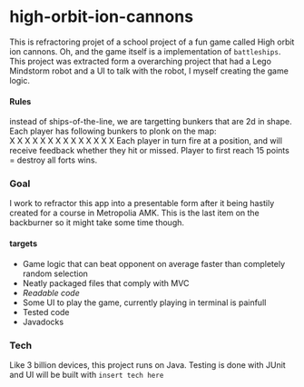 # high-orbit-ion-cannons

This is refractoring projet of a school project of a fun game called High orbit ion cannons. Oh, and the game itself is a implementation of `battleships`. This project was extracted form a overarching project that had a Lego Mindstorm robot and a UI to talk with the robot, I myself creating the game logic.

#### Rules

instead of ships-of-the-line, we are targetting bunkers that are 2d in shape. Each player has following bunkers to plonk on the map:  
  X       X X     X          X
X X X     X X     X  X       X
  X
Each player in turn fire at a position, and will receive feedback whether they hit or missed. Player to first reach 15 points = destroy all forts wins.
  
### Goal

I work to refractor this app into a presentable form after it being hastily created for a course in Metropolia AMK. This is the last item on the backburner so it might take some time though.

#### targets

- Game logic that can beat opponent on average faster than completely random selection
- Neatly packaged files that comply with MVC
- *Readable code*
- Some UI to play the game, currently playing in terminal is painfull
- Tested code
- Javadocks


### Tech
Like 3 billion devices, this project runs on Java. Testing is done with JUnit and UI will be built with `insert tech here`
